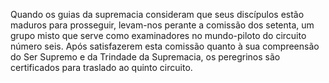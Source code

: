 ﻿Quando os guias da supremacia consideram que seus discípulos estão maduros para prosseguir, levam-nos perante a comissão dos setenta, um grupo misto que serve como examinadores no mundo-piloto do circuito número seis. Após satisfazerem esta comissão quanto à sua compreensão do Ser Supremo e da Trindade da Supremacia, os peregrinos são certificados para traslado ao quinto circuito.